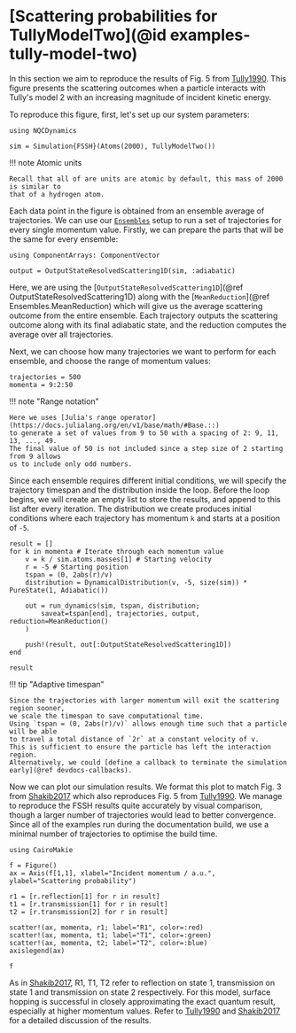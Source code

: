 # [Scattering probabilities for TullyModelTwo](@id examples-tully-model-two)

In this section we aim to reproduce the results of Fig. 5 from [Tully1990](@cite).
This figure presents the scattering outcomes when a particle interacts with Tully's model 2
with an increasing magnitude of incident kinetic energy.

To reproduce this figure, first, let's set up our system parameters:
```@example tullymodeltwo
using NQCDynamics

sim = Simulation{FSSH}(Atoms(2000), TullyModelTwo())
```

!!! note Atomic units

    Recall that all of are units are atomic by default, this mass of 2000 is similar to
    that of a hydrogen atom.

Each data point in the figure is obtained from an ensemble average of trajectories.
We can use our [`Ensembles`](@ref) setup to run a set of trajectories for every single
momentum value.
Firstly, we can prepare the parts that will be the same for every ensemble:
```@example tullymodeltwo
using ComponentArrays: ComponentVector

output = OutputStateResolvedScattering1D(sim, :adiabatic)
```
Here, we are using the
[`OutputStateResolvedScattering1D`](@ref OutputStateResolvedScattering1D)
along with the [`MeanReduction`](@ref Ensembles.MeanReduction) which will give us
the average scattering outcome from the entire ensemble.
Each trajectory outputs the scattering outcome along with its final adiabatic state, and the reduction
computes the average over all trajectories.

Next, we can choose how many trajectories we want to perform for each ensemble, and
choose the range of momentum values:
```@example tullymodeltwo
trajectories = 500
momenta = 9:2:50
```

!!! note "Range notation"

    Here we uses [Julia's range operator](https://docs.julialang.org/en/v1/base/math/#Base.::)
    to generate a set of values from 9 to 50 with a spacing of 2: 9, 11, 13, ..., 49.
    The final value of 50 is not included since a step size of 2 starting from 9 allows
    us to include only odd numbers.

Since each ensemble requires different initial conditions, we will specify the trajectory timespan
and the distribution inside the loop.
Before the loop begins, we will create an empty list to store the results, and append
to this list after every iteration.
The distribution we create produces initial conditions where each trajectory has momentum `k`
and starts at a position of `-5`. 
```@example tullymodeltwo
result = []
for k in momenta # Iterate through each momentum value
    v = k / sim.atoms.masses[1] # Starting velocity
    r = -5 # Starting position
    tspan = (0, 2abs(r)/v)
    distribution = DynamicalDistribution(v, -5, size(sim)) * PureState(1, Adiabatic())

    out = run_dynamics(sim, tspan, distribution;
        saveat=tspan[end], trajectories, output, reduction=MeanReduction()
    )

    push!(result, out[:OutputStateResolvedScattering1D])
end

result
```

!!! tip "Adaptive timespan"

    Since the trajectories with larger momentum will exit the scattering region sooner,
    we scale the timespan to save computational time.
    Using `tspan = (0, 2abs(r)/v)` allows enough time such that a particle will be able
    to travel a total distance of `2r` at a constant velocity of v.
    This is sufficient to ensure the particle has left the interaction region.
    Alternatively, we could [define a callback to terminate the simulation early](@ref devdocs-callbacks).

Now we can plot our simulation results. We format this plot to match Fig. 3 from
[Shakib2017](@cite) which also reproduces Fig. 5 from [Tully1990](@cite).
We manage to reproduce the FSSH results quite accurately by visual comparison, though a larger number of trajectories
would lead to better convergence.
Since all of the examples run during the documentation build, we use a minimal number
of trajectories to optimise the build time.

```@example tullymodeltwo
using CairoMakie

f = Figure()
ax = Axis(f[1,1], xlabel="Incident momentum / a.u.", ylabel="Scattering probability")

r1 = [r.reflection[1] for r in result]
t1 = [r.transmission[1] for r in result]
t2 = [r.transmission[2] for r in result]

scatter!(ax, momenta, r1; label="R1", color=:red)
scatter!(ax, momenta, t1; label="T1", color=:green)
scatter!(ax, momenta, t2; label="T2", color=:blue)
axislegend(ax)

f
```

As in [Shakib2017](@cite), R1, T1, T2 refer to reflection on state 1, transmission on
state 1 and transmission on state 2 respectively.
For this model, surface hopping is successful in closely approximating the exact quantum
result, especially at higher momentum values.
Refer to [Tully1990](@cite) and [Shakib2017](@cite) for a detailed discussion of the results.

